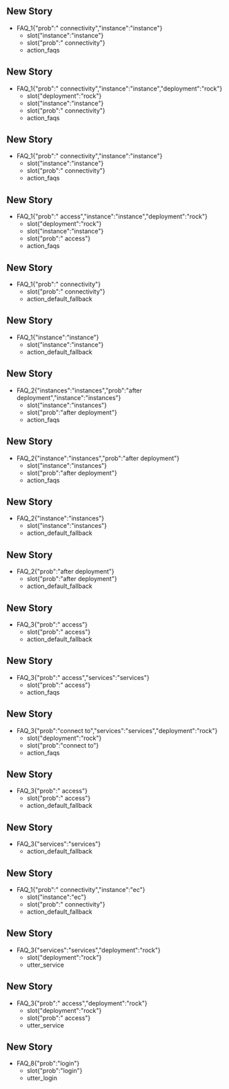 ## New Story

* FAQ_1{"prob":" connectivity","instance":"instance"}
    - slot{"instance":"instance"}
    - slot{"prob":" connectivity"}
    - action_faqs

## New Story

* FAQ_1{"prob":" connectivity","instance":"instance","deployment":"rock"}
    - slot{"deployment":"rock"}
    - slot{"instance":"instance"}
    - slot{"prob":" connectivity"}
    - action_faqs

## New Story

* FAQ_1{"prob":" connectivity","instance":"instance"}
    - slot{"instance":"instance"}
    - slot{"prob":" connectivity"}
    - action_faqs

## New Story

* FAQ_1{"prob":" access","instance":"instance","deployment":"rock"}
    - slot{"deployment":"rock"}
    - slot{"instance":"instance"}
    - slot{"prob":" access"}
    - action_faqs

## New Story

* FAQ_1{"prob":" connectivity"}
    - slot{"prob":" connectivity"}
    - action_default_fallback

## New Story

* FAQ_1{"instance":"instance"}
    - slot{"instance":"instance"}
    - action_default_fallback

## New Story

* FAQ_2{"instances":"instances","prob":"after deployment","instance":"instances"}
    - slot{"instance":"instances"}
    - slot{"prob":"after deployment"}
    - action_faqs

## New Story

* FAQ_2{"instance":"instances","prob":"after deployment"}
    - slot{"instance":"instances"}
    - slot{"prob":"after deployment"}
    - action_faqs

## New Story

* FAQ_2{"instance":"instances"}
    - slot{"instance":"instances"}
    - action_default_fallback

## New Story

* FAQ_2{"prob":"after deployment"}
    - slot{"prob":"after deployment"}
    - action_default_fallback

## New Story

* FAQ_3{"prob":" access"}
    - slot{"prob":" access"}
    - action_default_fallback

## New Story

* FAQ_3{"prob":" access","services":"services"}
    - slot{"prob":" access"}
    - action_faqs

## New Story

* FAQ_3{"prob":"connect to","services":"services","deployment":"rock"}
    - slot{"deployment":"rock"}
    - slot{"prob":"connect to"}
    - action_faqs

## New Story

* FAQ_3{"prob":" access"}
    - slot{"prob":" access"}
    - action_default_fallback

## New Story

* FAQ_3{"services":"services"}
    - action_default_fallback

## New Story

* FAQ_1{"prob":" connectivity","instance":"ec"}
    - slot{"instance":"ec"}
    - slot{"prob":" connectivity"}
    - action_default_fallback

## New Story

* FAQ_3{"services":"services","deployment":"rock"}
    - slot{"deployment":"rock"}
    - utter_service

## New Story

* FAQ_3{"prob":" access","deployment":"rock"}
    - slot{"deployment":"rock"}
    - slot{"prob":" access"}
    - utter_service

## New Story

* FAQ_8{"prob":"login"}
    - slot{"prob":"login"}
    - utter_login
